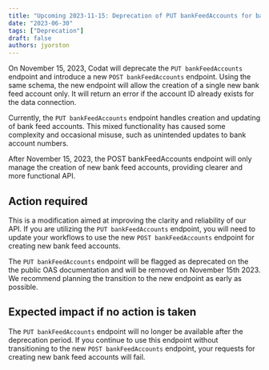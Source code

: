 ```yaml
---
title: "Upcoming 2023-11-15: Deprecation of PUT bankFeedAccounts for bank feeds account creation"
date: "2023-06-30"
tags: ["Deprecation"]
draft: false
authors: jyorston
---
```


On November 15, 2023, Codat will deprecate the `PUT bankFeedAccounts` endpoint and introduce a new `POST bankFeedAccounts` endpoint. Using the same schema, the new endpoint will allow the creation of a single new bank feed account only. It will return an error if the account ID already exists for the data connection.

<!--truncate-->

Currently, the `PUT bankFeedAccounts` endpoint handles creation and updating of bank feed accounts. This mixed functionality has caused some complexity and occasional misuse, such as unintended updates to bank account numbers.

After November 15, 2023, the POST bankFeedAccounts endpoint will only manage the creation of new bank feed accounts, providing clearer and more functional API.

## Action required​

This is a modification aimed at improving the clarity and reliability of our API. If you are utilizing the `PUT bankFeedAccounts` endpoint, you will need to update your workflows to use the new `POST bankFeedAccounts` endpoint for creating new bank feed accounts.

The `PUT bankFeedAccounts` endpoint will be flagged as deprecated on the the public OAS documentation and will be removed on November 15th 2023. We recommend planning the transition to the new endpoint as early as possible.

## Expected impact if no action is taken​

The `PUT bankFeedAccounts` endpoint will no longer be available after the deprecation period. If you continue to use this endpoint without transitioning to the new `POST bankFeedAccounts` endpoint, your requests for creating new bank feed accounts will fail.